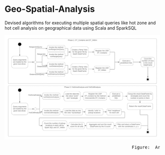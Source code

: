 # Geo-Spatial-Analysis
Devised algorithms for executing multiple spatial queries like hot zone and hot cell analysis on geographical data using Scala and SparkSQL


![Design](/images/design.jpg)
<pre>
                                                 Figure:  Architecture Design
</pre>

